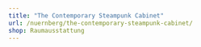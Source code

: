 ```yaml
---
title: "The Contemporary Steampunk Cabinet"
url: /nuernberg/the-contemporary-steampunk-cabinet/
shop: Raumausstattung
---
```

